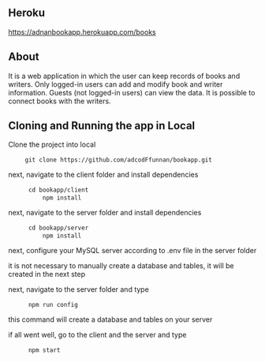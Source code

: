 <h2>Heroku</h2>
<a href="https://adnanbookapp.herokuapp.com">https://adnanbookapp.herokuapp.com/books</a><br/>

<h2>About</h2>
<p>
It is a web application in which the user can keep records of books and writers. 
Only logged-in users can add and modify book and writer information. 
Guests (not logged-in users) can view the data. It is possible to connect books with the writers.
</p>

<h2>Cloning and Running the app in Local</h2>
<p>Clone the project into local</p>

<pre>
	<code class="language-bash">git clone https://github.com/adcodFfunnan/bookapp.git</code>
</pre>

<p>next, navigate to the client folder and install dependencies</p>
<pre>
	<code class="language-bash"> cd bookapp/client</code>
    <code class="language-bash">     npm install</code>
</pre>

<p>next, navigate to the server folder and install dependencies</p>
<pre>
	<code class="language-bash"> cd bookapp/server</code>
    <code class="language-bash">     npm install</code>
</pre>

<p>next, configure your MySQL server according to .env file in the server folder </p>
<p>it is not necessary to manually create a database and tables, it will be created in the next step</p>

<p>next, navigate to the server folder and type</p>
<pre>
	<code class="language-bash"> npm run config</code>
</pre>
<p>this command will create a database and tables on your server</p>

<p>if all went well, go to the client and the server and type</p>
<pre>
	<code class="language-bash"> npm start</code>
</pre>